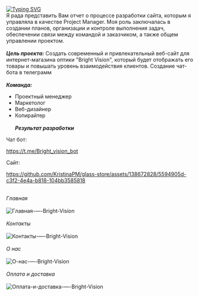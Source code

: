 [![Typing SVG](https://readme-typing-svg.herokuapp.com?color=%FFFFF&lines=GLASS+STORE)](https://git.io/typing-svg)
\
Я рада представить Вам отчет о процессе разработки сайта, которым я управляла в качестве Project Manager. Моя роль заключалась в создании планов, организации и контроле выполнения задач, обеспечении связи между командой и заказчиком, а также общем управлении проектом.
\
\
***Цель проекта:*** Создать современный и привлекательный веб-сайт для интернет-магазина оптики "Bright Vision", который будет отображать его товары и повышать уровень взаимодействия клиентов. Создание чат-бота в телеграмм
\
\
***Команда:***
- Проектный менеджер
- Маркетолог
- Веб-дизайнер 
- Копирайтер
\
\
***Результат разработки***
  
Чат бот:

https://t.me/Bright_vision_bot 
  
 Сайт:

https://github.com/KristinaPM/glass-store/assets/138672828/5594905d-c3f2-4e4a-b818-104bb3585818

\
*Главная*
\
\
![Главная-—-Bright-Vision](https://github.com/KristinaPM/glass-store/assets/138672828/ddc2b254-cdd4-4d3d-a8ac-5d4ac73cf057)
\
\
*Контакты*
\
\
![Контакты-—-Bright-Vision](https://github.com/KristinaPM/glass-store/assets/138672828/dd5e1348-f658-4eb3-b55e-4fbaa3cde707)
\
\
*О нас*
\
\
![О-нас-—-Bright-Vision](https://github.com/KristinaPM/glass-store/assets/138672828/ef53a5c2-afa4-4771-bc16-9fd35b3a88a2)
\
\
*Оплата и доставка*
\
\
![Оплата-и-доставка-—-Bright-Vision](https://github.com/KristinaPM/glass-store/assets/138672828/a095f2ee-a6fa-42a9-a86e-c88ac2d5c153)




